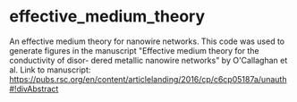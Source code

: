 # effective_medium_theory
An effective medium theory for nanowire networks. This code was used to generate figures in the manuscript "Effective medium theory for the conductivity of disor- dered metallic nanowire networks" by O'Callaghan et al.
Link to manuscript: https://pubs.rsc.org/en/content/articlelanding/2016/cp/c6cp05187a/unauth#!divAbstract
